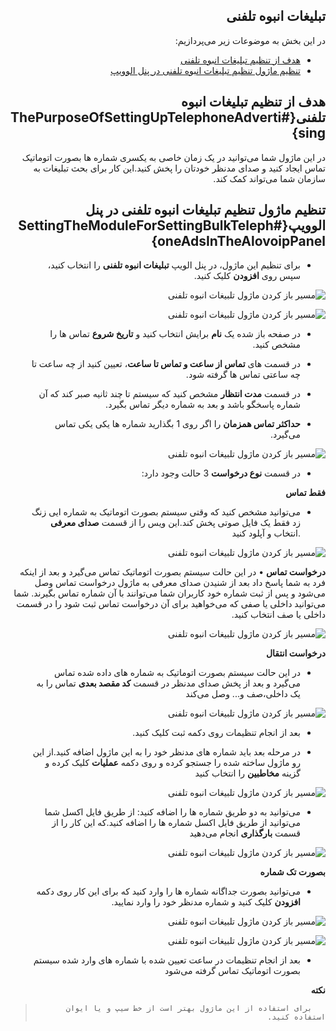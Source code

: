 <div dir="rtl">

## تبلیغات انبوه تلفنی

در این بخش به موضوعات زیر می‌پردازیم:

- [هدف از تنظیم تبلیغات انبوه تلفنی](#ThePurposeOfSettingUpTelephoneAdvertising)
- [تنظیم ماژول تنظیم تبلیغات انبوه تلفنی در پنل الوویپ](#SettingTheModuleForSettingBulkTelephoneAdsInTheAlovoipPanel)

## هدف از تنظیم تبلیغات انبوه تلفنی{#ThePurposeOfSettingUpTelephoneAdvertising}

در این ماژول شما می‌توانید در یک زمان خاصی به یکسری شماره ها بصورت اتوماتیک تماس ایجاد کنید و صدای مدنظر خودتان را پخش کنید.این کار برای بحث تبلیغات به سازمان شما می‌تواند کمک کند.

## تنظیم ماژول تنظیم تبلیغات انبوه تلفنی در پنل الوویپ{#SettingTheModuleForSettingBulkTelephoneAdsInTheAlovoipPanel}

- برای تنظیم این ماژول، در پنل الویپ **تبلیغات انبوه تلفنی** را انتخاب کنید، سپس روی **افزودن** کلیک کنید.

![مسیر باز کردن ماژول تلبیغات انبوه تلفنی ](./Images/tele-marketing-route1.png)

![مسیر باز کردن ماژول تلبیغات انبوه تلفنی ](./Images/tele-marketing-route2.png)

- در صفحه باز شده یک **نام** برایش انتخاب کنید و **تاریخ شروع** تماس ها را مشخص کنید.

- در قسمت های  **تماس از ساعت و تماس تا ساعت**، تعیین کنید از چه ساعت تا چه ساعتی تماس ها گرفته شود.

- در قسمت **مدت انتظار** مشخص کنید که سیستم تا چند ثانیه صبر کند که آن شماره پاسخگو باشد و بعد به شماره دیگر تماس بگیرد.

- **حداکثر تماس همزمان** را اگر روی 1 بگذارید شماره ها یکی یکی تماس می‌گیرد.

![مسیر باز کردن ماژول تلبیغات انبوه تلفنی ](./Images/tele-marketing-route3.png)

- در قسمت **نوع درخواست**  3 حالت وجود دارد:

**فقط تماس**

- می‌توانید مشخص کنید که وقتی سیستم بصورت اتوماتیک به شماره ایی زنگ زد فقط یک فایل صوتی پخش کند.این ویس را از قسمت **صدای معرفی** .انتخاب و آپلود کنید

![مسیر باز کردن ماژول تلبیغات انبوه تلفنی ](./Images/tele-marketing-route4.png)

**درخواست تماس**
•	در این حالت سیستم بصورت اتوماتیک تماس می‌گیرد و بعد از اینکه فرد به شما پاسخ داد بعد از شنیدن صدای معرفی به ماژول درخواست تماس وصل می‌شود و پس از ثبت شماره خود کاربران شما می‌توانند با آن شماره تماس بگیرند. شما می‌توانید داخلی یا صفی که می‌خواهید برای آن درخواست تماس ثبت شود را در قسمت داخلی یا صف انتخاب کنید.

![مسیر باز کردن ماژول تلبیغات انبوه تلفنی ](./Images/tele-marketing-route5.png)

**درخواست انتقال**

- در این حالت سیستم بصورت اتوماتیک به شماره های داده شده تماس می‌گیرد و بعد از پخش صدای مدنظر در قسمت **کد مقصد بعدی** تماس را به یک داخلی،صف و... وصل می‌کند

![مسیر باز کردن ماژول تلبیغات انبوه تلفنی ](./Images/tele-marketing-route6.png)

- بعد از انجام تنظیمات روی دکمه ثبت کلیک کنید.

- در مرحله بعد باید شماره های مدنظر خود را به این ماژول اضافه کنید.از این رو ماژول ساخته شده را جستجو کرده و روی دکمه **عملیات** کلیک کرده و گزینه **مخاطبین** را انتخاب کنید

![مسیر باز کردن ماژول تلبیغات انبوه تلفنی ](./Images/tele-marketing-route7.png)

- می‌توانید به دو طریق شماره ها را اضافه کنید:
از طریق فایل اکسل 
  شما می‌توانید از طریق فایل اکسل شماره ها را اضافه کنید.که این کار را از قسمت **بارگذاری** انجام  می‌دهید

![مسیر باز کردن ماژول تلبیغات انبوه تلفنی ](./Images/tele-marketing-route8.png)


**بصورت تک شماره**

- می‌توانید بصورت جداگانه شماره ها را وارد کنید که برای این کار روی دکمه **افزودن** کلیک کنید و شماره مدنظر خود را وارد نمایید.

![مسیر باز کردن ماژول تلبیغات انبوه تلفنی ](./Images/tele-marketing-route9.png)

![مسیر باز کردن ماژول تلبیغات انبوه تلفنی ](./Images/tele-marketing-route10.png)

- بعد از انجام تنظیمات در ساعت تعیین شده با شماره های وارد شده سیستم بصورت اتوماتیک تماس گرفته می‌شود

**نکته**
>        برای استفاده از این ماژول بهتر است از خط سیپ و یا ایوان استفاده کنید.

</div>